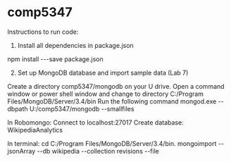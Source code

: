 # comp5347

Instructions to run code:

1. Install all dependencies in package.json

npm install ---save package.json

2. Set up MongoDB database and import sample data (Lab 7)

Create a directory comp5347/mongodb on your U drive.
Open a command window or power shell window and change to directory C:/Program Files/MongoDB/Server/3.4/bin
Run the following command mongod.exe --dbpath U:/comp5347/mongodb --smallfiles

In Robomongo:
Connect to localhost:27017
Create database: WikipediaAnalytics

In terminal:
cd C:/Program Files/MongoDB/Server/3.4/bin.
mongoimport --jsonArray --db wikipedia --collection revisions --file <full-path-to-downloaded-revision-json-file>